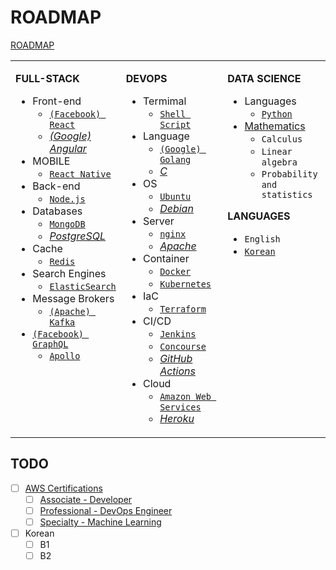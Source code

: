 # ROADMAP

[ROADMAP](https://roadmap.sh/)

<table style="width:100%"><tbody style="width:100%"><tr><td valign="top" width="33%">

**FULL-STACK**

- Front-end
  - [`(Facebook) React`](https://reactjs.com/)
  - [_(Google) Angular_](https://angular.io/)
- MOBILE
  - [`React Native`](https://reactnative.dev/)
- Back-end
  - [`Node.js`](https://nodejs.org/en/)
- Databases
  - [`MongoDB`](https://www.mongodb.com/)
  - [_PostgreSQL_](https://www.postgresql.org/)
- Cache
  - [`Redis`](https://redis.io/)
- Search Engines
  - [`ElasticSearch`](https://www.elastic.co/elasticsearch/)
- Message Brokers
  - [`(Apache) Kafka`](https://kafka.apache.org/)
- [`(Facebook) GraphQL`](https://graphql.org/)
  - [`Apollo`](https://www.apollographql.com/)

</td><td valign="top" width="33%">

**DEVOPS**

- Termimal
  - [`Shell Script`](https://www.shellscript.sh/)
- Language
  - [`(Google) Golang`](https://golang.org/)
  - [_C_](https://www.cprogramming.com/)
- OS
  - [`Ubuntu`](https://ubuntu.com/)
  - [_Debian_](https://www.debian.org/)
- Server
  - [`nginx`](https://nginx.org/en/)
  - [_Apache_](https://www.apache.org/)
- Container
  - [`Docker`](https://www.docker.com/)
  - [`Kubernetes`](https://kubernetes.io/)
- IaC
  - [`Terraform`](https://www.terraform.io/)
- CI/CD
  - [`Jenkins`](https://www.jenkins.io/)
  - [`Concourse`](https://concourse-ci.org/)
  - [_GitHub Actions_](https://github.com/features/actions)
- Cloud
  - [`Amazon Web Services`](https://aws.amazon.com/)
  - [_Heroku_](https://www.heroku.com/)

</td><td valign="top" width="33%">

**DATA SCIENCE**

- Languages
  - [`Python`](https://www.python.org/)
- [Mathematics](https://www.coursera.org/specializations/mathematics-for-data-science)
  - `Calculus`
  - `Linear algebra`
  - `Probability and statistics`

**LANGUAGES**

- `English`
- [`Korean`](https://www.howtostudykorean.com/)

</td></tr></tbody></table>

## TODO

- [ ] [AWS Certifications](https://aws.amazon.com/certification/)
  - [ ] [Associate - Developer](https://aws.amazon.com/certification/certified-developer-associate/)
  - [ ] [Professional - DevOps Engineer](https://aws.amazon.com/certification/certified-devops-engineer-professional/)
  - [ ] [Specialty - Machine Learning](https://aws.amazon.com/certification/certified-machine-learning-specialty/)
- [ ] Korean
  - [ ] B1
  - [ ] B2

